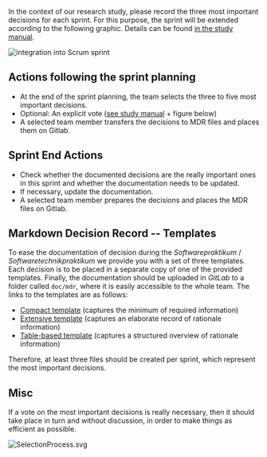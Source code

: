 In the context of our research study, please record the three most important decisions for each sprint. For this purpose, the sprint will be extended according to the following graphic. Details can be found [in the study manual](https://git.informatik.tu-cottbus.de/schubmat/markdown-decision-records).

![integration into Scrum sprint](https://git.informatik.tu-cottbus.de/schubmat/markdown-decision-records/raw/master/misc/img/ScrumProcessIntegration.png)


## Actions following the sprint planning

* At the end of the sprint planning, the team selects the three to five most important decisions.
 * Optional: An explicit vote ([see study manual](https://git.informatik.tu-cottbus.de/schubmat/markdown-decision-records) + figure below)
* A selected team member transfers the decisions to MDR files and places them on Gitlab.

## Sprint End Actions

* Check whether the documented decisions are the really important ones in this sprint and whether the documentation needs to be updated. 
* If necessary, update the documentation.
* A selected team member prepares the decisions and places the MDR files on Gitlab.

## Markdown Decision Record -- Templates

To ease the documentation of decision during the _Softwarepraktikum_ / _Softwaretechnikpraktikum_ we provide you with a set of three templates. Each decision is to be placed in a separate copy of one of the provided templates. Finally, the documentation should be uploaded in _GitLab_ to a folder called `doc/mdr`, where it is easily accessible to the whole team. The links to the templates are as follows:
* [Compact template](templates/captureTemplate_compact.md) (captures the minimum of required information)
* [Extensive template](templates/captureTemplate_extensive.md) (captures an elaborate record of rationale information)
* [Table-based template](templates/captureTemplate_table.md) (captures a structured overview of rationale information)

Therefore, at least three files should be created per sprint, which represent the most important decisions.

## Misc 

If a vote on the most important decisions is really necessary, then it should take place in turn and without discussion, in order to make things as efficient as possible.

![SelectionProcess.svg](https://git.informatik.tu-cottbus.de/schubmat/markdown-decision-records/raw/master/misc/img/SelectionProcess.png)